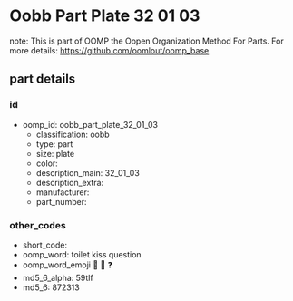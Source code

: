 # Oobb Part Plate 32 01 03  

note: This is part of OOMP the Oopen Organization Method For Parts. For more details: https://github.com/oomlout/oomp_base

##  part details





### id
* oomp_id: oobb_part_plate_32_01_03
  * classification: oobb
  * type: part
  * size: plate
  * color: 
  * description_main: 32_01_03
  * description_extra: 
  * manufacturer: 
  * part_number: 

### other_codes
* short_code: 
* oomp_word: toilet kiss question
* oomp_word_emoji :toilet: :kiss: :question:
* md5_6_alpha: 59tlf
* md5_6: 872313